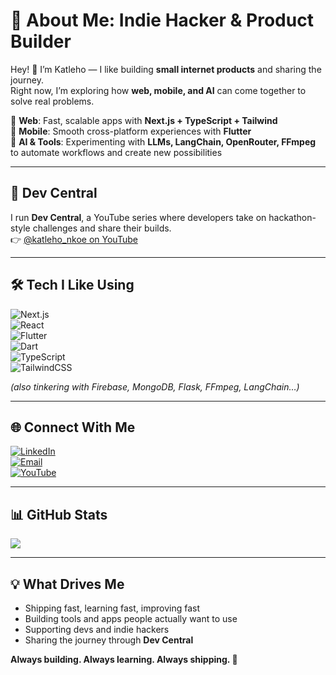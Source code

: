 # 💫 About Me: Indie Hacker & Product Builder  

Hey! 👋 I’m Katleho — I like building **small internet products** and sharing the journey.  
Right now, I’m exploring how **web, mobile, and AI** can come together to solve real problems.  

🚀 **Web**: Fast, scalable apps with **Next.js + TypeScript + Tailwind**  
📱 **Mobile**: Smooth cross-platform experiences with **Flutter**  
🤖 **AI & Tools**: Experimenting with **LLMs, LangChain, OpenRouter, FFmpeg** to automate workflows and create new possibilities  

---

## 🎥 Dev Central  
I run **Dev Central**, a YouTube series where developers take on hackathon-style challenges and share their builds.  
👉 [@katleho_nkoe on YouTube](https://www.youtube.com/@katleho_nkoe)  

---

## 🛠 Tech I Like Using  
![Next.js](https://img.shields.io/badge/next.js-000000?style=for-the-badge&logo=nextdotjs&logoColor=white)  
![React](https://img.shields.io/badge/react-%2320232a.svg?style=for-the-badge&logo=react&logoColor=%2361DAFB)  
![Flutter](https://img.shields.io/badge/Flutter-%2302569B.svg?style=for-the-badge&logo=Flutter&logoColor=white)  
![Dart](https://img.shields.io/badge/dart-%230175C2.svg?style=for-the-badge&logo=dart&logoColor=white)  
![TypeScript](https://img.shields.io/badge/typescript-%23007ACC.svg?style=for-the-badge&logo=typescript&logoColor=white)  
![TailwindCSS](https://img.shields.io/badge/tailwindcss-%2338B2AC.svg?style=for-the-badge&logo=tailwind-css&logoColor=white)  

*(also tinkering with Firebase, MongoDB, Flask, FFmpeg, LangChain…)*  

---

## 🌐 Connect With Me  
[![LinkedIn](https://img.shields.io/badge/LinkedIn-%230077B5.svg?logo=linkedin&logoColor=white)](https://www.linkedin.com/in/katleho-nkoe/)  
[![Email](https://img.shields.io/badge/Email-D14836?style=for-the-badge&logo=gmail&logoColor=white)](mailto:katleholnkoe@gmail.com)  
[![YouTube](https://img.shields.io/badge/YouTube-%23FF0000.svg?style=for-the-badge&logo=youtube&logoColor=white)](https://www.youtube.com/@katleho_nkoe)  

---

## 📊 GitHub Stats  
![](https://github-readme-streak-stats.herokuapp.com/?user=KNkoe&theme=dark&hide_border=false)  

---

## 💡 What Drives Me  
- Shipping fast, learning fast, improving fast  
- Building tools and apps people actually want to use  
- Supporting devs and indie hackers  
- Sharing the journey through **Dev Central**  

**Always building. Always learning. Always shipping. 🚀**  
